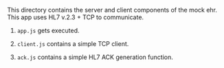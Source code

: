 This directory contains the server and client components of the mock ehr. This app uses HL7 v.2.3 + TCP to communicate. 

1. `app.js` gets executed. 

2. `client.js` contains a simple TCP client.

3. `ack.js` contains a simple HL7 ACK generation function. 